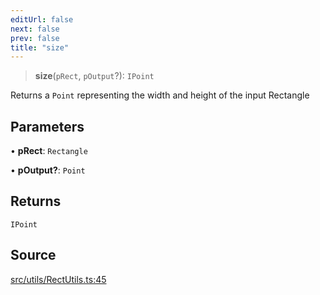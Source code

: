 ```yaml
---
editUrl: false
next: false
prev: false
title: "size"
---
```


> **size**(`pRect`, `pOutput`?): `IPoint`

Returns a `Point` representing the width and height of the input Rectangle

## Parameters

• **pRect**: `Rectangle`

• **pOutput?**: `Point`

## Returns

`IPoint`

## Source

[src/utils/RectUtils.ts:45](https://github.com/relishinc/dill-pixel/blob/10f512f7f577ca5e74162827f11215b28df5ca97/src/utils/RectUtils.ts#L45)
